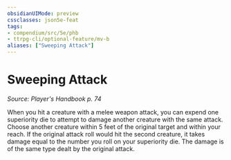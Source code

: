 ```yaml
---
obsidianUIMode: preview
cssclasses: json5e-feat
tags:
- compendium/src/5e/phb
- ttrpg-cli/optional-feature/mv-b
aliases: ["Sweeping Attack"]
---
```

# Sweeping Attack
*Source: Player's Handbook p. 74*  

When you hit a creature with a melee weapon attack, you can expend one superiority die to attempt to damage another creature with the same attack. Choose another creature within 5 feet of the original target and within your reach. If the original attack roll would hit the second creature, it takes damage equal to the number you roll on your superiority die. The damage is of the same type dealt by the original attack.